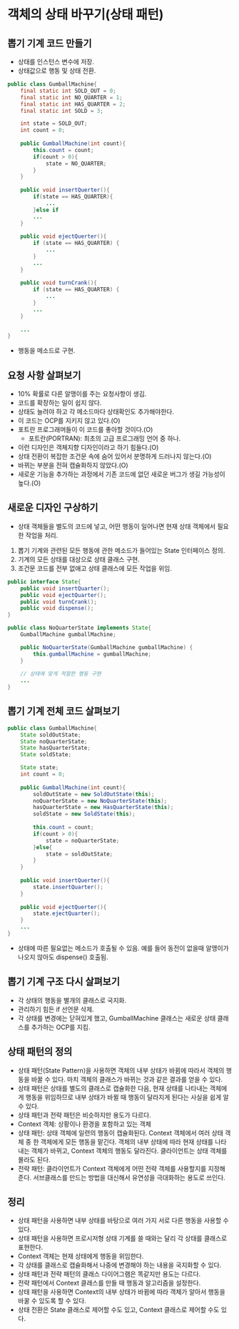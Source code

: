 # 객체의 상태 바꾸기(상태 패턴)

## 뽑기 기계 코드 만들기

- 상태를 인스턴스 변수에 저장.
- 상태값으로 행동 및 상태 전환.
```java
public class GumballMachine{
    final static int SOLD_OUT = 0;
    final static int NO_QUARTER = 1;
    final static int HAS_QUARTER = 2;
    final static int SOLD = 3;

    int state = SOLD_OUT;
    int count = 0;
    
    public GumballMachine(int count){
        this.count = count;
        if(count > 0){
            state = NO_QUARTER;
        }
    }
    
    public void insertQuerter(){
        if(state == HAS_QUARTER){
            ...
        }else if 
        ...
    }
    
    public void ejectQuerter(){
        if (state == HAS_QUARTER) {
            ...
        }
        ...
    }
    
    public void turnCrank(){
        if (state == HAS_QUARTER) {
            ...
        }
        ...
    }
    
    ...
}
```
- 행동을 메소드로 구현.

## 요청 사항 살펴보기

- 10% 확률로 다른 알맹이를 주는 요청사항이 생김.
- 코드를 확장하는 일이 쉽지 않다.
- 상태도 늘려야 하고 각 메소드마다 상태확인도 추가해야한다.
- 이 코드는 OCP를 지키지 않고 있다.(O)
- 포트란 프로그래머들이 이 코드를 좋아할 것이다.(O)
  - 포트란(PORTRAN): 최초의 고급 프로그래밍 언어 중 하나.
- 이런 디자인은 객체지향 디자인이라고 하기 힘들다.(O)
- 상태 전환이 복잡한 조건문 속에 숨어 있어서 분명하게 드러나지 않는다.(O)
- 바뀌는 부분을 전혀 캡슐화하지 않았다.(O)
- 새로운 기능을 추가하는 과정에서 기존 코드에 없던 새로운 버그가 생길 가능성이 높다.(O)

## 새로운 디자인 구상하기

- 상태 객체들을 별도의 코드에 넣고, 어떤 행동이 일어나면 현재 상태 객체에서 필요한 작업을 처리.
1. 뽑기 기계와 관련된 모든 행동에 관한 메소드가 들어있는 State 인터페이스 정의.
2. 기계의 모든 상태를 대상으로 상태 클래스 구현.
3. 조건문 코드를 전부 없애고 상태 클래스에 모든 작업을 위임.

```java
public interface State{
    public void insertQuarter();
    public void ejectQuarter();
    public void turnCrank();
    public void dispense();
}

public class NoQuarterState implements State{
    GumballMachine gumballMachine;

    public NoQuarterState(GumballMachine gumballMachine) {
        this.gumballMachine = gumballMachine;
    }
    
    // 상태에 맞게 적절한 행동 구현
    ...
}
```

## 뽑기 기계 전체 코드 살펴보기

```java
public class GumballMachine{
    State soldOutState;
    State noQuarterState;
    State hasQuarterState;
    State soldState;

    State state;
    int count = 0;
    
    public GumballMachine(int count){
        soldOutState = new SoldOutState(this);
        noQuarterState = new NoQuarterState(this);
        hasQuarterState = new HasQuarterState(this);
        soldState = new SoldState(this);
        
        this.count = count;
        if(count > 0){
            state = noQuarterState;
        }else{
            state = soldOutState;
        }
    }
    
    public void insertQuerter(){
        state.insertQuarter();
    }
    
    public void ejectQuerter(){
        state.ejectQuarter();
    }
    ...
}

```
- 상태에 따른 필요없는 메소드가 호출될 수 있음. 예를 들어 동전이 없을때 알맹이가 나오지 않아도 dispense() 호출됨.

## 뽑기 기계 구조 다시 살펴보기

- 각 상태의 행동을 별개의 클래스로 국지화.
- 관리하기 힘든 if 선언문 삭제.
- 각 상태를 변경에는 닫혀있게 했고, GumballMachine 클래스는 새로운 상태 클래스를 추가하는 OCP를 지킴.

## 상태 패턴의 정의

- 상태 패턴(State Pattern)을 사용하면 객체의 내부 상태가 바뀜에 따라서 객체의 행동을 바꿀 수 있다. 마치 객체의 클래스가
바뀌는 것과 같은 결과를 얻을 수 있다.
- 상태 패턴은 상태를 별도의 클래스로 캡슐화한 다음, 현재 상태를 나타내는 객체에게 행동을 위임하므로 내부 상태가 바뀔 때
행동이 달라지게 된다는 사실을 쉽게 알 수 있다.
- 상태 패턴과 전략 패턴은 비슷하지만 용도가 다르다.
- Context 객체:  상황이나 환경을 포함하고 있는 객체
- 상태 패턴: 상태 객체에 일련의 행동이 캡슐화된다. Context 객체에서 여러 상태 객체 중 한 객체에게 모든 행동을 맡긴다.
객체의 내부 상태에 따라 현재 상태를 나타내는 객체가 바뀌고, Context 객체의 행동도 달라진다. 클라이언트는 상태 객체를 몰라도 된다.
- 전략 패턴: 클라이언트가 Context 객체에게 어떤 전략 객체를 사용할지를 지정해 준다. 서브클래스를 만드는 방법을 대신해서
유연성을 극대화하는 용도로 쓰인다.

## 정리

- 상태 패턴을 사용하면 내부 상태를 바탕으로 여러 가지 서로 다른 행동을 사용할 수 있다.
- 상태 패턴을 사용하면 프로시저형 상태 기계를 쓸 때와는 달리 각 상태를 클래스로 표현한다.
- Context 객체는 현재 상태에게 행동을 위임한다.
- 각 상태를 클래스로 캡슐화해서 나중에 변경해야 하는 내용을 국지화할 수 있다.
- 상태 패턴과 전략 패턴의 클래스 다이어그램은 똑같지만 용도는 다르다.
- 전략 패턴에서 Context 클래스를 만들 때 행동과 알고리즘을 설정한다.
- 상태 패턴을 사용하면 Context의 내부 상태가 바뀜에 따라 객체가 알아서 행동을 바꿀 수 있도록 할 수 있다.
- 상태 전환은 State 클래스로 제어할 수도 있고, Context 클래스로 제어할 수도 있다.
